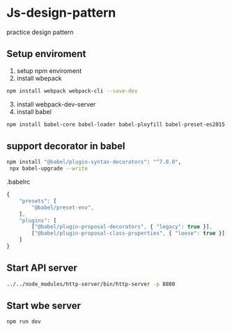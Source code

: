 # Js-design-pattern
practice design pattern


## Setup enviroment
1. setup npm enviroment
2. install wbepack
```bash
npm install webpack webpack-cli --save-dev
```
3. install webpack-dev-server
4. install babel
```bash
npm install babel-core babel-loader babel-ployfill babel-preset-es2015 babel-preset-latest --save-dev

```

## support decorator in babel 
```bash
npm install "@babel/plugin-syntax-decorators": "^7.0.0",
 npx babel-upgrade --write
```

.babelrc
```javascript
{
    "presets": [
        "@babel/preset-env",
    ],
    "plugins": [
        ["@babel/plugin-proposal-decorators", { "legacy": true }],
        ["@babel/plugin-proposal-class-properties", { "loose": true }]
    ]
}
```

## Start API server
```bash
../../node_modules/http-server/bin/http-server -p 8880
```
## Start wbe server
```bash
npm run dev
```

